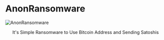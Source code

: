 # AnonRansomware

![AnonRansomware](https://user-images.githubusercontent.com/116639741/199043432-bbe51ab6-c6d5-4604-82d1-5467c250d677.png)

<p style="text-align:center"> It's Simple Ransomware to Use Bitcoin Address and Sending Satoshis </p>
